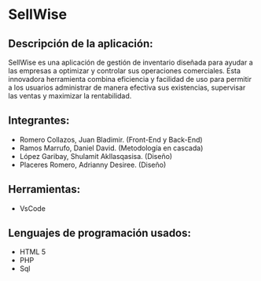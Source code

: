 # SellWise

## Descripción de la aplicación:

SellWise es una aplicación de gestión de inventario diseñada para ayudar a las empresas a optimizar y controlar sus operaciones comerciales. Esta innovadora herramienta combina eficiencia y facilidad de uso para permitir a los usuarios administrar de manera efectiva sus existencias, supervisar las ventas y maximizar la rentabilidad.

## Integrantes:

* Romero Collazos, Juan Bladimir. (Front-End y Back-End)
* Ramos Marrufo, Daniel David. (Metodología en cascada)
*	López Garibay, Shulamit Akllasqasisa. (Diseño)
*	Placeres Romero, Adrianny Desiree. (Diseño)

## Herramientas:

* VsCode
## Lenguajes de programación usados:

* HTML 5
* PHP
* Sql